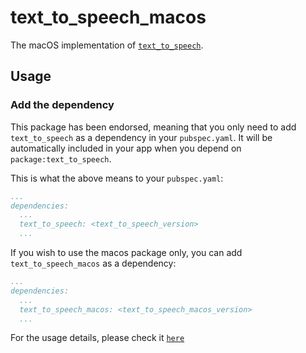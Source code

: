 # text_to_speech_macos   

The macOS implementation of [`text_to_speech`][1].    

## Usage

### Add the dependency

This package has been endorsed, meaning that you only need to add `text_to_speech`
as a dependency in your `pubspec.yaml`. It will be automatically included in your app when you 
depend on `package:text_to_speech`.

This is what the above means to your `pubspec.yaml`:

```yaml
...
dependencies:
  ...
  text_to_speech: <text_to_speech_version>
  ...
```

If you wish to use the macos package only, you can add `text_to_speech_macos` as a dependency:

```yaml
...
dependencies:
  ...
  text_to_speech_macos: <text_to_speech_macos_version>
  ...
```
For the usage details, please check it [`here`][1]

[1]: https://github.com/ixsans/text_to_speech
